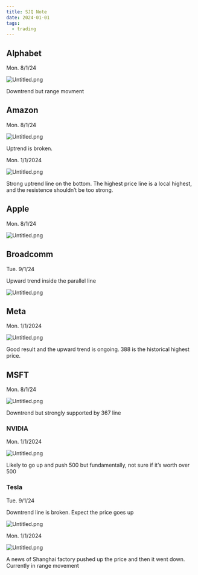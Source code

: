 ```yaml
---
title: SJQ Note
date: 2024-01-01
tags:
  - trading
---
```


## Alphabet


Mon. 8/1/24


![Untitled.png](https://prod-files-secure.s3.us-west-2.amazonaws.com/875308e8-8000-4329-b1aa-ffd95b33ba6e/93b71452-fe01-4dd6-8c40-270d6bab80c3/Untitled.png?X-Amz-Algorithm=AWS4-HMAC-SHA256&X-Amz-Content-Sha256=UNSIGNED-PAYLOAD&X-Amz-Credential=AKIAT73L2G45HZZMZUHI%2F20240112%2Fus-west-2%2Fs3%2Faws4_request&X-Amz-Date=20240112T012720Z&X-Amz-Expires=3600&X-Amz-Signature=74e0511827e0694c3cf5938653124807ca13420895ee49b314c1ff48f08f972c&X-Amz-SignedHeaders=host&x-id=GetObject)


Downtrend but range movment


## Amazon


Mon. 8/1/24


![Untitled.png](https://prod-files-secure.s3.us-west-2.amazonaws.com/875308e8-8000-4329-b1aa-ffd95b33ba6e/7e00553d-8cf9-4424-9185-c59aa2873334/Untitled.png?X-Amz-Algorithm=AWS4-HMAC-SHA256&X-Amz-Content-Sha256=UNSIGNED-PAYLOAD&X-Amz-Credential=AKIAT73L2G45HZZMZUHI%2F20240112%2Fus-west-2%2Fs3%2Faws4_request&X-Amz-Date=20240112T012720Z&X-Amz-Expires=3600&X-Amz-Signature=9d2562e2244869bcffd28b2c657a10fa379c06ccb42a64b5c289bc9be4db092d&X-Amz-SignedHeaders=host&x-id=GetObject)


Uptrend is broken. 


Mon. 1/1/2024


![Untitled.png](https://prod-files-secure.s3.us-west-2.amazonaws.com/875308e8-8000-4329-b1aa-ffd95b33ba6e/c245c71c-58c0-4609-bae9-f17ad3ac7b14/Untitled.png?X-Amz-Algorithm=AWS4-HMAC-SHA256&X-Amz-Content-Sha256=UNSIGNED-PAYLOAD&X-Amz-Credential=AKIAT73L2G45HZZMZUHI%2F20240112%2Fus-west-2%2Fs3%2Faws4_request&X-Amz-Date=20240112T012720Z&X-Amz-Expires=3600&X-Amz-Signature=006c1d630dab69841f664de7c676255a8eb78e5bcdad325742d4493860c09bb9&X-Amz-SignedHeaders=host&x-id=GetObject)


Strong uptrend line on the bottom. The highest price line is a local highest, and the resistence shouldn’t be too strong.


## Apple


Mon. 8/1/24


![Untitled.png](https://prod-files-secure.s3.us-west-2.amazonaws.com/875308e8-8000-4329-b1aa-ffd95b33ba6e/7027c5bb-2d05-4eaf-9bd7-f06a77cd44dc/Untitled.png?X-Amz-Algorithm=AWS4-HMAC-SHA256&X-Amz-Content-Sha256=UNSIGNED-PAYLOAD&X-Amz-Credential=AKIAT73L2G45HZZMZUHI%2F20240112%2Fus-west-2%2Fs3%2Faws4_request&X-Amz-Date=20240112T012720Z&X-Amz-Expires=3600&X-Amz-Signature=578d505311b5aa7638374890237b335b6c4f9933fb519e963ca1b6133176e758&X-Amz-SignedHeaders=host&x-id=GetObject)


## Broadcomm


Tue. 9/1/24


Upward trend inside the parallel line


![Untitled.png](https://prod-files-secure.s3.us-west-2.amazonaws.com/875308e8-8000-4329-b1aa-ffd95b33ba6e/8199d607-b5e2-41c9-b626-ab7ed1ae0507/Untitled.png?X-Amz-Algorithm=AWS4-HMAC-SHA256&X-Amz-Content-Sha256=UNSIGNED-PAYLOAD&X-Amz-Credential=AKIAT73L2G45HZZMZUHI%2F20240112%2Fus-west-2%2Fs3%2Faws4_request&X-Amz-Date=20240112T012720Z&X-Amz-Expires=3600&X-Amz-Signature=9616429076e6b8d2fb8982bdd105599658918688cbf52ff5b54722dcacdeb612&X-Amz-SignedHeaders=host&x-id=GetObject)


## Meta


Mon. 1/1/2024


![Untitled.png](https://prod-files-secure.s3.us-west-2.amazonaws.com/875308e8-8000-4329-b1aa-ffd95b33ba6e/aefc1919-f4cc-4376-a874-c2c0f7c666e4/Untitled.png?X-Amz-Algorithm=AWS4-HMAC-SHA256&X-Amz-Content-Sha256=UNSIGNED-PAYLOAD&X-Amz-Credential=AKIAT73L2G45HZZMZUHI%2F20240112%2Fus-west-2%2Fs3%2Faws4_request&X-Amz-Date=20240112T012720Z&X-Amz-Expires=3600&X-Amz-Signature=4e42cd3903446e36685cf165c169bea677600d452659d5a95a3f238e6e95821e&X-Amz-SignedHeaders=host&x-id=GetObject)


Good result and the upward trend is ongoing. 388 is the historical highest price.


## MSFT


Mon. 8/1/24


![Untitled.png](https://prod-files-secure.s3.us-west-2.amazonaws.com/875308e8-8000-4329-b1aa-ffd95b33ba6e/405e7f11-7e6f-4bdb-9674-402bf1504b8b/Untitled.png?X-Amz-Algorithm=AWS4-HMAC-SHA256&X-Amz-Content-Sha256=UNSIGNED-PAYLOAD&X-Amz-Credential=AKIAT73L2G45HZZMZUHI%2F20240112%2Fus-west-2%2Fs3%2Faws4_request&X-Amz-Date=20240112T012720Z&X-Amz-Expires=3600&X-Amz-Signature=05ffef833e09ecfd951c7f1e1e7459733323a72c4aa081e860baed89eae22eb5&X-Amz-SignedHeaders=host&x-id=GetObject)


Downtrend but strongly supported by 367 line


### NVIDIA


Mon. 1/1/2024


![Untitled.png](https://prod-files-secure.s3.us-west-2.amazonaws.com/875308e8-8000-4329-b1aa-ffd95b33ba6e/3b14f951-ec86-4c7c-82cb-2b1d6d535059/Untitled.png?X-Amz-Algorithm=AWS4-HMAC-SHA256&X-Amz-Content-Sha256=UNSIGNED-PAYLOAD&X-Amz-Credential=AKIAT73L2G45HZZMZUHI%2F20240112%2Fus-west-2%2Fs3%2Faws4_request&X-Amz-Date=20240112T012720Z&X-Amz-Expires=3600&X-Amz-Signature=dcd3bc9f67cfc310ff45fb669d45249f18dcbbc916941cfb169ce6a96c788c90&X-Amz-SignedHeaders=host&x-id=GetObject)


Likely to go up and push 500 but fundamentally, not sure if it’s worth over 500


### Tesla


Tue. 9/1/24


Downtrend line is broken. Expect the price goes up


![Untitled.png](https://prod-files-secure.s3.us-west-2.amazonaws.com/875308e8-8000-4329-b1aa-ffd95b33ba6e/c354a282-4872-4a8a-a2b6-74417d041193/Untitled.png?X-Amz-Algorithm=AWS4-HMAC-SHA256&X-Amz-Content-Sha256=UNSIGNED-PAYLOAD&X-Amz-Credential=AKIAT73L2G45HZZMZUHI%2F20240112%2Fus-west-2%2Fs3%2Faws4_request&X-Amz-Date=20240112T012720Z&X-Amz-Expires=3600&X-Amz-Signature=762f49d344192855adef2b12fa3a029900165073052e4e245e982477133fc7c1&X-Amz-SignedHeaders=host&x-id=GetObject)


Mon. 1/1/2024


![Untitled.png](https://prod-files-secure.s3.us-west-2.amazonaws.com/875308e8-8000-4329-b1aa-ffd95b33ba6e/6033a834-b9bb-4f09-b459-bcb6cfbd9cfe/Untitled.png?X-Amz-Algorithm=AWS4-HMAC-SHA256&X-Amz-Content-Sha256=UNSIGNED-PAYLOAD&X-Amz-Credential=AKIAT73L2G45HZZMZUHI%2F20240112%2Fus-west-2%2Fs3%2Faws4_request&X-Amz-Date=20240112T012720Z&X-Amz-Expires=3600&X-Amz-Signature=a7f957d2f72a2a292978c180afc2acb134dbc05e7f3c2545b501991f2b8d0b9d&X-Amz-SignedHeaders=host&x-id=GetObject)


A news of Shanghai factory pushed up the price and then it went down. Currently in range movement


